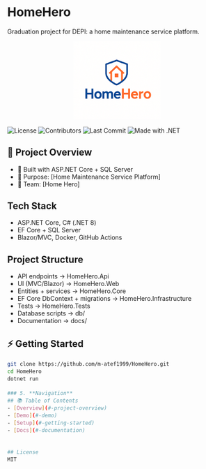 # HomeHero

Graduation project for DEPI: a home maintenance service platform.

<p align="center">
  <img src="docs/HomeHero_Logo1.png" alt="Project Logo" width="200"/>
</p>

![License](https://img.shields.io/github/license/m-atef1999/HomeHero)
![Contributors](https://img.shields.io/github/contributors/m-atef1999/HomeHero)
![Last Commit](https://img.shields.io/github/last-commit/m-atef1999/HomeHero)
![Made with .NET](https://img.shields.io/badge/Made%20with-.NET-blue)

## 📌 Project Overview
- 🔧 Built with ASP.NET Core + SQL Server
- 🎯 Purpose: [Home Maintenance Service Platform]
- 👥 Team: [Home Hero]
  
## Tech Stack
- ASP.NET Core, C# (.NET 8)
- EF Core + SQL Server
- Blazor/MVC, Docker, GitHub Actions
  
## Project Structure
- API endpoints → HomeHero.Api
- UI (MVC/Blazor) → HomeHero.Web
- Entities + services → HomeHero.Core
- EF Core DbContext + migrations → HomeHero.Infrastructure
- Tests → HomeHero.Tests
- Database scripts → db/
- Documentation → docs/

## ⚡ Getting Started
```bash
git clone https://github.com/m-atef1999/HomeHero.git
cd HomeHero
dotnet run

### 5. **Navigation**
## 📚 Table of Contents
- [Overview](#-project-overview)
- [Demo](#-demo)
- [Setup](#-getting-started)
- [Docs](#-documentation)


## License
MIT
